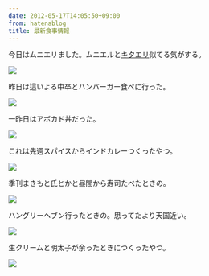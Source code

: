 ```yaml
---
date: 2012-05-17T14:05:50+09:00
from: hatenablog
title: 最新食事情報
---
```


<p>今日はムニエリました。ムニエルと<a class="keyword" href="http://d.hatena.ne.jp/keyword/%A5%AD%A5%BF%A5%A8%A5%EA">キタエリ</a>似てる気がする。</p><p><img src="http://dl.dropbox.com/u/5978869/image/20120517_135757.png" class="frame" /></p><p>昨日は這いよる中卒とハンバーガー食べに行った。</p><p><img src="http://dl.dropbox.com/u/5978869/image/20120517_135953.png" class="frame" /></p><p>一昨日はアボカド丼だった。</p><p><img src="http://dl.dropbox.com/u/5978869/image/20120517_140059.png" class="frame" /></p><p>これは先週スパイスからインドカレーつくったやつ。</p><p><img src="http://dl.dropbox.com/u/5978869/image/20120517_140145.png" class="frame" /></p><p>季刊まきもと氏とかと昼間から寿司たべたときの。</p><p><img src="http://dl.dropbox.com/u/5978869/image/20120517_140239.png" class="frame" /></p><p>ハングリーヘブン行ったときの。思ってたより天国近い。</p><p><img src="http://dl.dropbox.com/u/5978869/image/20120517_140329.png" class="frame" /></p><p>生クリームと明太子が余ったときにつくったやつ。</p><p><img src="http://dl.dropbox.com/u/5978869/image/20120517_140427.png" class="frame" /></p>

